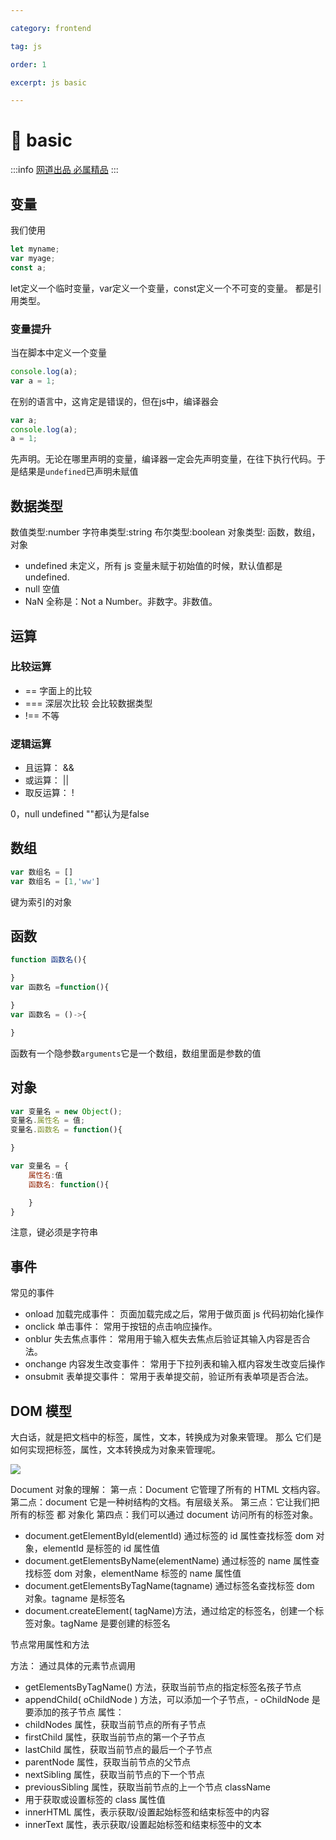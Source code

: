 ```yaml
---

category: frontend

tag: js

order: 1

excerpt: js basic

---
```

# :frog: basic
:::info
[网道出品 必属精品](https://wangdoc.com/javascript/)
:::

## 变量

我们使用
```js
let myname;
var myage;
const a;
```

let定义一个临时变量，var定义一个变量，const定义一个不可变的变量。
都是引用类型。

### 变量提升
当在脚本中定义一个变量
```js
console.log(a);
var a = 1;
```
在别的语言中，这肯定是错误的，但在js中，编译器会
```js
var a;
console.log(a);
a = 1;
```
先声明。无论在哪里声明的变量，编译器一定会先声明变量，在往下执行代码。于是结果是`undefined`已声明未赋值
## 数据类型
数值类型:number
字符串类型:string
布尔类型:boolean
对象类型: 函数，数组，对象

- undefined 未定义，所有 js 变量未赋于初始值的时候，默认值都是 undefined.
- null 空值
- NaN 全称是：Not a Number。非数字。非数值。

## 运算
### 比较运算
- == 字面上的比较
- === 深层次比较 会比较数据类型
- !== 不等
### 逻辑运算
- 且运算： &&
- 或运算： ||
- 取反运算： !

0，null undefined ""都认为是false

## 数组
```js
var 数组名 = []
var 数组名 = [1,'ww']
```
键为索引的对象

## 函数
```js
function 函数名(){

}
var 函数名 =function(){

}
var 函数名 = ()->{

}
```

函数有一个隐参数`arguments`它是一个数组，数组里面是参数的值
## 对象
```js
var 变量名 = new Object();
变量名.属性名 = 值;
变量名.函数名 = function(){

}

var 变量名 = {
    属性名:值
    函数名: function(){

    }
}
```
注意，键必须是字符串

## 事件
常见的事件
- onload 加载完成事件： 页面加载完成之后，常用于做页面 js 代码初始化操作
- onclick 单击事件： 常用于按钮的点击响应操作。
- onblur 失去焦点事件： 常用用于输入框失去焦点后验证其输入内容是否合法。
- onchange 内容发生改变事件： 常用于下拉列表和输入框内容发生改变后操作
- onsubmit 表单提交事件： 常用于表单提交前，验证所有表单项是否合法。

## DOM 模型
大白话，就是把文档中的标签，属性，文本，转换成为对象来管理。
那么 它们是如何实现把标签，属性，文本转换成为对象来管理呢。

![](/backend/46.png)

Document 对象的理解：
第一点：Document 它管理了所有的 HTML 文档内容。
第二点：document 它是一种树结构的文档。有层级关系。
第三点：它让我们把所有的标签 都 对象化
第四点：我们可以通过 document 访问所有的标签对象。

- document.getElementById(elementId)
通过标签的 id 属性查找标签 dom 对象，elementId 是标签的 id 属性值
- document.getElementsByName(elementName)
通过标签的 name 属性查找标签 dom 对象，elementName 标签的 name 属性值
- document.getElementsByTagName(tagname)
通过标签名查找标签 dom 对象。tagname 是标签名
- document.createElement( tagName)方法，通过给定的标签名，创建一个标签对象。tagName 是要创建的标签名

节点常用属性和方法

方法：
通过具体的元素节点调用
- getElementsByTagName()
方法，获取当前节点的指定标签名孩子节点
- appendChild( oChildNode )
方法，可以添加一个子节点，- oChildNode 是要添加的孩子节点
属性：
- childNodes
属性，获取当前节点的所有子节点
- firstChild
属性，获取当前节点的第一个子节点
- lastChild
属性，获取当前节点的最后一个子节点
- parentNode
属性，获取当前节点的父节点
- nextSibling
属性，获取当前节点的下一个节点
- previousSibling
属性，获取当前节点的上一个节点
className
- 用于获取或设置标签的 class 属性值
- innerHTML
属性，表示获取/设置起始标签和结束标签中的内容
- innerText
属性，表示获取/设置起始标签和结束标签中的文本